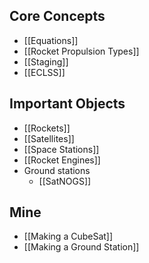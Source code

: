 ## Core Concepts
- [[Equations]]
- [[Rocket Propulsion Types]]
- [[Staging]]
- [[ECLSS]]

## Important Objects
- [[Rockets]]
- [[Satellites]]
- [[Space Stations]]
- [[Rocket Engines]]
- Ground stations
    - [[SatNOGS]]

## Mine
- [[Making a CubeSat]]
- [[Making a Ground Station]]
